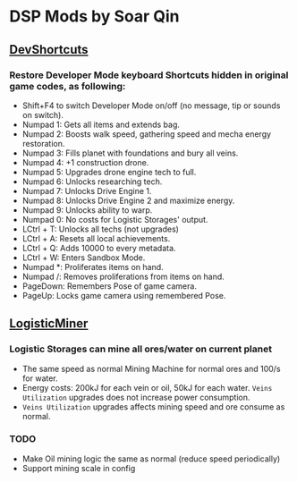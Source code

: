 ﻿# DSP Mods by Soar Qin

## [DevShortcuts](DevShortcuts)
### Restore Developer Mode keyboard Shortcuts hidden in original game codes, as following:
* Shift+F4 to switch Developer Mode on/off (no message, tip or sounds on switch).
* Numpad 1: Gets all items and extends bag.
* Numpad 2: Boosts walk speed, gathering speed and mecha energy restoration.
* Numpad 3: Fills planet with foundations and bury all veins.
* Numpad 4: +1 construction drone.
* Numpad 5: Upgrades drone engine tech to full.
* Numpad 6: Unlocks researching tech.
* Numpad 7: Unlocks Drive Engine 1.
* Numpad 8: Unlocks Drive Engine 2 and maximize energy.
* Numpad 9: Unlocks ability to warp.
* Numpad 0: No costs for Logistic Storages' output.
* LCtrl + T: Unlocks all techs (not upgrades)
* LCtrl + A: Resets all local achievements.
* LCtrl + Q: Adds 10000 to every metadata.
* LCtrl + W: Enters Sandbox Mode.
* Numpad *: Proliferates items on hand.
* Numpad /: Removes proliferations from items on hand.
* PageDown: Remembers Pose of game camera.
* PageUp: Locks game camera using remembered Pose.


## [LogisticMiner](LogisticMiner)
### Logistic Storages can mine all ores/water on current planet
* The same speed as normal Mining Machine for normal ores and 100/s for water.
* Energy costs: 200kJ for each vein or oil, 50kJ for each water. `Veins Utilization` upgrades does not increase power consumption.
* `Veins Utilization` upgrades affects mining speed and ore consume as normal.
### TODO
* Make Oil mining logic the same as normal (reduce speed periodically)
* Support mining scale in config